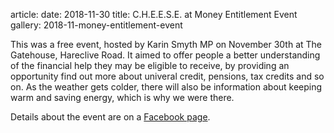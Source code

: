 article:
date: 2018-11-30
title: C.H.E.E.S.E. at Money Entitlement Event
gallery: 2018-11-money-entitlement-event

This was a free event, hosted by Karin Smyth MP on November 30th at The
Gatehouse, Hareclive Road. It aimed to offer people a better understanding of
the financial help they may be eligible to receive, by providing an opportunity
find out more about univeral credit, pensions, tax credits and so on. As the
weather gets colder, there will also be information about keeping warm and
saving energy, which is why we were there.

Details about the event are on a [Facebook page](https://www.facebook.com/events/1088942901273242/).
